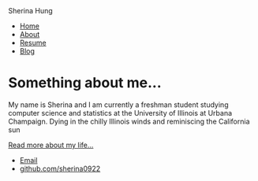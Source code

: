 
<html>
	<head>
		Sherina Hung
	</head>
	<body>
		<nav>
    		<ul>
        		<li><a href="/">Home</a></li>
	        	<li><a href="/About">About</a></li>
        		<li><a href="/Resume">Resume</a></li>
        		<li><a href="/Blog">Blog</a></li>
    		</ul>
		</nav>
		<div class="container">
    		<div class="blurb">
        		<h1>Something about me...</h1>
				<p>My name is Sherina and I am currently a freshman student studying computer science and					statistics at the University of Illinois at Urbana Champaign. Dying in the chilly   					Illinois winds and reminiscing the California sun</p>
				<p1><a href="/about">Read more about my life...</p1>
		<footer>
    		<ul>
        		<li><a href="mailto:sherina2@illinois.edy">Email</a></li>
        		<li><a href="https://github.com/sherina0922">github.com/sherina0922</a></li>
			</ul>
		</footer>
	</body>
</html>
